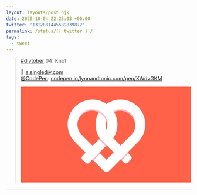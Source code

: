 ```yaml
---
layout: layouts/post.njk
date: 2020-10-04 22:25:03 +00:00
twitter: '1312881445589839872'
permalink: /status/{{ twitter }}/
tags: 
  - tweet
---
```


> [#divtober](https://twitter.com/hashtag/divtober) 04: Knot
> 
> 🥨 [a.singlediv.com](https://a.singlediv.com)  
> [@CodePen](https://twitter.com/CodePen): [codepen.io/lynnandtonic.com/pen/XWdvGKM](https://codepen.io/lynnandtonic/pen/XWdvGKM)
> 
> ![Illustration of a heart, knotted with overlapping pieces like a pretzel.](/img/1312881445589839872-EjhKgKwUYAA0JTu.jpg)

---
